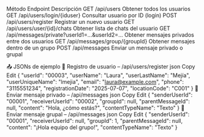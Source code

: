 Método	Endpoint	Descripción
GET	/api/users	Obtener todos los usuarios
GET	/api/users/login/{iduser}	Consultar usuario por ID (login)
POST	/api/users/register	Registrar un nuevo usuario
GET	/api/users/user/{id}/chats	Obtener lista de chats del usuario
GET	/api/messages/private?userId1=...&userId2=...	Obtener mensajes privados entre dos usuarios
GET	/api/messages/group/{groupId}	Obtener mensajes dentro de un grupo
POST	/api/messages	Enviar un mensaje privado o grupal

📤 JSONs de ejemplo
🔹 Registro de usuario – /api/users/register
json
Copy
Edit
{
  "userId": "00003",
  "userName": "Laura",
  "userLastName": "Mejía",
  "userUniqueName": "lmejia",
  "email": "laura@example.com",
  "phone": "3115551234",
  "registrationDate": "2025-07-07",
  "locationCode": "C001"
}
🔹 Enviar mensaje privado – /api/messages
json
Copy
Edit
{
  "senderUserId": "00001",
  "receiverUserId": "00002",
  "groupId": null,
  "parentMessageId": null,
  "content": "Hola, ¿cómo estás?",
  "contentTypeName": "Texto"
}
🔹 Enviar mensaje grupal – /api/messages
json
Copy
Edit
{
  "senderUserId": "00001",
  "receiverUserId": null,
  "groupId": 1,
  "parentMessageId": null,
  "content": "¡Hola equipo del grupo!",
  "contentTypeName": "Texto"
}
